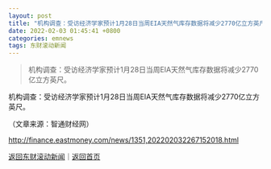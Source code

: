 ```yaml
---
layout: post
title: "机构调查：受访经济学家预计1月28日当周EIA天然气库存数据将减少2770亿立方英尺"
date: 2022-02-03 01:45:41 +0800
categories: emnews
tags: 东财滚动新闻
---
```

> 机构调查：受访经济学家预计1月28日当周EIA天然气库存数据将减少2770亿立方英尺。

<p>机构调查：受访经济学家预计1月28日当周EIA天然气库存数据将减少2770亿立方英尺。</p><p class="em_media">（文章来源：智通财经网）</p>

<http://finance.eastmoney.com/news/1351,202202032267152018.html>

[返回东财滚动新闻](//finews.withounder.com/emnews/)｜[返回首页](//finews.withounder.com/)